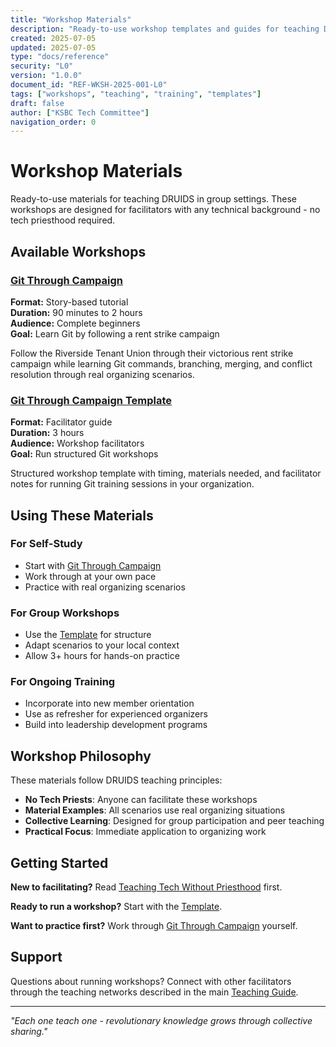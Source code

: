 ```yaml
---
title: "Workshop Materials"
description: "Ready-to-use workshop templates and guides for teaching DRUIDS"
created: 2025-07-05
updated: 2025-07-05
type: "docs/reference"
security: "L0"
version: "1.0.0"
document_id: "REF-WKSH-2025-001-L0"
tags: ["workshops", "teaching", "training", "templates"]
draft: false
author: ["KSBC Tech Committee"]
navigation_order: 0
---
```


# Workshop Materials

Ready-to-use materials for teaching DRUIDS in group settings. These workshops are designed for facilitators with any technical background - no tech priesthood required.

## Available Workshops

### [Git Through Campaign](../../teach/workshops/git-through-campaign.md)
**Format:** Story-based tutorial  
**Duration:** 90 minutes to 2 hours  
**Audience:** Complete beginners  
**Goal:** Learn Git by following a rent strike campaign

Follow the Riverside Tenant Union through their victorious rent strike campaign while learning Git commands, branching, merging, and conflict resolution through real organizing scenarios.

### [Git Through Campaign Template](../../teach/workshops/git-through-campaign-template.md)
**Format:** Facilitator guide  
**Duration:** 3 hours  
**Audience:** Workshop facilitators  
**Goal:** Run structured Git workshops

Structured workshop template with timing, materials needed, and facilitator notes for running Git training sessions in your organization.

## Using These Materials

### For Self-Study
- Start with [Git Through Campaign](../../teach/workshops/git-through-campaign.md)
- Work through at your own pace
- Practice with real organizing scenarios

### For Group Workshops
- Use the [Template](../../teach/workshops/git-through-campaign-template.md) for structure
- Adapt scenarios to your local context
- Allow 3+ hours for hands-on practice

### For Ongoing Training
- Incorporate into new member orientation
- Use as refresher for experienced organizers
- Build into leadership development programs

## Workshop Philosophy

These materials follow DRUIDS teaching principles:

- **No Tech Priests**: Anyone can facilitate these workshops
- **Material Examples**: All scenarios use real organizing situations
- **Collective Learning**: Designed for group participation and peer teaching
- **Practical Focus**: Immediate application to organizing work

## Getting Started

**New to facilitating?** Read [Teaching Tech Without Priesthood](../../teach/teach-tech-without-priest-hood.md) first.

**Ready to run a workshop?** Start with the [Template](../../teach/workshops/git-through-campaign-template.md).

**Want to practice first?** Work through [Git Through Campaign](../../teach/workshops/git-through-campaign.md) yourself.

## Support

Questions about running workshops? Connect with other facilitators through the teaching networks described in the main [Teaching Guide](../../index.md).

---

*"Each one teach one - revolutionary knowledge grows through collective sharing."*